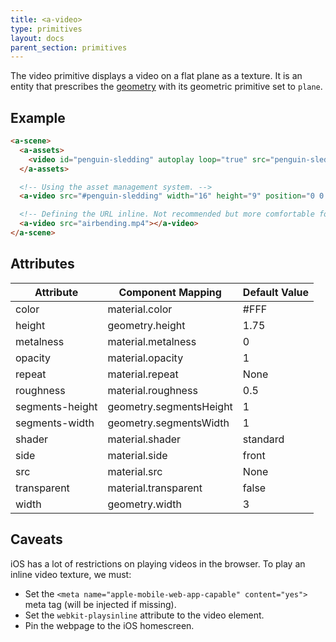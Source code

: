```yaml
---
title: <a-video>
type: primitives
layout: docs
parent_section: primitives
---
```


The video primitive displays a video on a flat plane as a texture. It is an entity that prescribes the [geometry](../components/geometry.md) with its geometric primitive set to `plane`.

## Example

```html
<a-scene>
  <a-assets>
    <video id="penguin-sledding" autoplay loop="true" src="penguin-sledding.mp4">
  </a-assets>

  <!-- Using the asset management system. -->
  <a-video src="#penguin-sledding" width="16" height="9" position="0 0 -20"></a-video>

  <!-- Defining the URL inline. Not recommended but more comfortable for web developers. -->
  <a-video src="airbending.mp4"></a-video>
</a-scene>
```

## Attributes

| Attribute       | Component Mapping       | Default Value |
| --------        | -----------------       | ------------- |
| color           | material.color          | #FFF          |
| height          | geometry.height         | 1.75          |
| metalness       | material.metalness      | 0             |
| opacity         | material.opacity        | 1             |
| repeat          | material.repeat         | None          |
| roughness       | material.roughness      | 0.5           |
| segments-height | geometry.segmentsHeight | 1             |
| segments-width  | geometry.segmentsWidth  | 1             |
| shader          | material.shader         | standard      |
| side            | material.side           | front         |
| src             | material.src            | None          |
| transparent     | material.transparent    | false         |
| width           | geometry.width          | 3             |

## Caveats

iOS has a lot of restrictions on playing videos in the browser. To play an inline video texture, we must:

- Set the `<meta name="apple-mobile-web-app-capable" content="yes">` meta tag (will be injected if missing).
- Set the `webkit-playsinline` attribute to the video element.
- Pin the webpage to the iOS homescreen.
